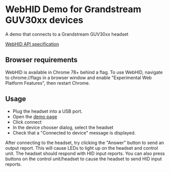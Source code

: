 # WebHID Demo for Grandstream GUV30xx devices

A demo that connects to a Grandstream GUV30xx headset

[WebHID API specification](https://wicg.github.io/webhid/index.html)


## Browser requirements

WebHID is available in Chrome 78+ behind a flag. To use WebHID, navigate to chrome://flags in a browser window and enable "Experimental Web Platform Features", then restart Chrome.

## Usage

* Plug the headset into a USB port.
* Open the [demo page](https://pencil240.github.io/grandstream-guv30xx-webhid-demo/)
* Click connect
* In the device chooser dialog, select the headset
* Check that a "Connected to device" message is displayed.

After connecting to the headset, try clicking the "Answer" button to send an output report. This will cause LEDs to light up on the headset and control unit. The headset should respond with HID input reports. You can also press buttons on the control unit/headset to cause the headset to send HID input reports.
